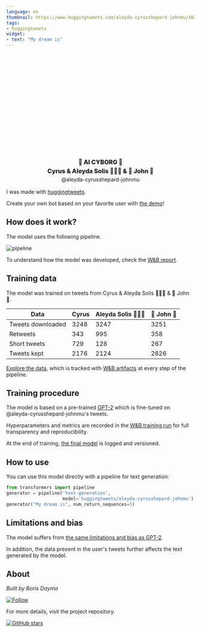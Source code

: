 ```yaml
---
language: en
thumbnail: https://www.huggingtweets.com/aleyda-cyrusshepard-johnmu/1632495995480/predictions.png
tags:
- huggingtweets
widget:
- text: "My dream is"
---
```


<div class="inline-flex flex-col" style="line-height: 1.5;">
    <div class="flex">
        <div
			style="display:inherit; margin-left: 4px; margin-right: 4px; width: 92px; height:92px; border-radius: 50%; background-size: cover; background-image: url(&#39;https://pbs.twimg.com/profile_images/1241620963768201216/sG68m_iE_400x400.jpg&#39;)">
        </div>
        <div
            style="display:inherit; margin-left: 4px; margin-right: 4px; width: 92px; height:92px; border-radius: 50%; background-size: cover; background-image: url(&#39;https://pbs.twimg.com/profile_images/1266844418281275392/9fhpx3n1_400x400.jpg&#39;)">
        </div>
        <div
            style="display:inherit; margin-left: 4px; margin-right: 4px; width: 92px; height:92px; border-radius: 50%; background-size: cover; background-image: url(&#39;https://pbs.twimg.com/profile_images/1097426990699855873/lEI3EWIL_400x400.png&#39;)">
        </div>
    </div>
    <div style="text-align: center; margin-top: 3px; font-size: 16px; font-weight: 800">🤖 AI CYBORG 🤖</div>
    <div style="text-align: center; font-size: 16px; font-weight: 800">Cyrus & Aleyda Solis 👩🏻‍💻 & 🧀 John 🧀</div>
    <div style="text-align: center; font-size: 14px;">@aleyda-cyrusshepard-johnmu</div>
</div>

I was made with [huggingtweets](https://github.com/borisdayma/huggingtweets).

Create your own bot based on your favorite user with [the demo](https://colab.research.google.com/github/borisdayma/huggingtweets/blob/master/huggingtweets-demo.ipynb)!

## How does it work?

The model uses the following pipeline.

![pipeline](https://github.com/borisdayma/huggingtweets/blob/master/img/pipeline.png?raw=true)

To understand how the model was developed, check the [W&B report](https://wandb.ai/wandb/huggingtweets/reports/HuggingTweets-Train-a-Model-to-Generate-Tweets--VmlldzoxMTY5MjI).

## Training data

The model was trained on tweets from Cyrus & Aleyda Solis 👩🏻‍💻 & 🧀 John 🧀.

| Data | Cyrus | Aleyda Solis 👩🏻‍💻 | 🧀 John 🧀 |
| --- | --- | --- | --- |
| Tweets downloaded | 3248 | 3247 | 3251 |
| Retweets | 343 | 995 | 358 |
| Short tweets | 729 | 128 | 267 |
| Tweets kept | 2176 | 2124 | 2626 |

[Explore the data](https://wandb.ai/wandb/huggingtweets/runs/3jr2ggcg/artifacts), which is tracked with [W&B artifacts](https://docs.wandb.com/artifacts) at every step of the pipeline.

## Training procedure

The model is based on a pre-trained [GPT-2](https://huggingface.co/gpt2) which is fine-tuned on @aleyda-cyrusshepard-johnmu's tweets.

Hyperparameters and metrics are recorded in the [W&B training run](https://wandb.ai/wandb/huggingtweets/runs/elwosmqy) for full transparency and reproducibility.

At the end of training, [the final model](https://wandb.ai/wandb/huggingtweets/runs/elwosmqy/artifacts) is logged and versioned.

## How to use

You can use this model directly with a pipeline for text generation:

```python
from transformers import pipeline
generator = pipeline('text-generation',
                     model='huggingtweets/aleyda-cyrusshepard-johnmu')
generator("My dream is", num_return_sequences=5)
```

## Limitations and bias

The model suffers from [the same limitations and bias as GPT-2](https://huggingface.co/gpt2#limitations-and-bias).

In addition, the data present in the user's tweets further affects the text generated by the model.

## About

*Built by Boris Dayma*

[![Follow](https://img.shields.io/twitter/follow/borisdayma?style=social)](https://twitter.com/intent/follow?screen_name=borisdayma)

For more details, visit the project repository.

[![GitHub stars](https://img.shields.io/github/stars/borisdayma/huggingtweets?style=social)](https://github.com/borisdayma/huggingtweets)
